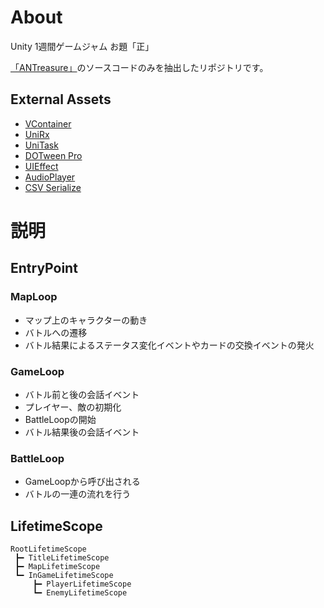 # About
Unity 1週間ゲームジャム お題「正」

[「ANTreasure」](https://unityroom.com/games/antreasure)のソースコードのみを抽出したリポジトリです。

## External Assets
- [VContainer](https://github.com/hadashiA/VContainer)
- [UniRx](https://github.com/neuecc/UniRx)
- [UniTask](https://github.com/Cysharp/UniTask)
- [DOTween Pro](http://dotween.demigiant.com)
- [UIEffect](https://github.com/mob-sakai/UIEffect)
- [AudioPlayer](https://github.com/kameffee/AudioPlayer)
- [CSV Serialize](https://assetstore.unity.com/packages/tools/integration/csv-serialize-135763)

# 説明

## EntryPoint

### MapLoop
- マップ上のキャラクターの動き
- バトルへの遷移
- バトル結果によるステータス変化イベントやカードの交換イベントの発火

### GameLoop
- バトル前と後の会話イベント
- プレイヤー、敵の初期化
- BattleLoopの開始
- バトル結果後の会話イベント

### BattleLoop
- GameLoopから呼び出される
- バトルの一連の流れを行う

## LifetimeScope
```
RootLifetimeScope
 ┣━ TitleLifetimeScope
 ┣━ MapLifetimeScope
 ┗━ InGameLifetimeScope
     ┣━ PlayerLifetimeScope
     ┗━ EnemyLifetimeScope
```
